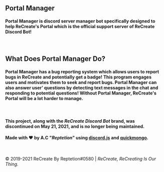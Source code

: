 <h2>Portal Manager</h2>

<h4>Portal Manager is discord server manager bot specifically designed to help ReCreate's Portal which is the official support server of ReCreate Discord Bot!</h4><br>

<h2>What Does Portal Manager Do?</h2>

<h4>Portal Manager has a bug reporting system which allows users to report bugs in ReCreate and potentially get a badge! This program engages users and motivates them to seek and report bugs. Portal Manager can also answer user' questions by detecting text messages in the chat and responding to potential questions! Without Portal Manager, ReCreate's Portal will be a lot harder to manage.</h4><br>

<h4>This project, along with the <i>ReCreate Discord Bot</i> brand, was discontinued on May 21, 2021, and is no longer being maintained.</h4>

<h4>Made with ❤️ by A.C "<i>Reptetion</i>" using <a href="https://discord.js.org/">discord.js</a> and <a href="https://quickmongo.js.org/#/">quickmongo</a>.</h4><br>

<p>© 2019-2021 ReCreate By Reptetion#0580 | <i>ReCreate, ReCreating Is Our Thing.</i></p>